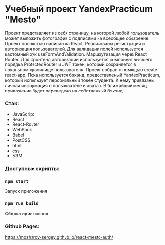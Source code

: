 # Учебный проект YandexPracticum "Mesto"

Проект представляет из себя страницу, на которой любой пользователь может выложить фотографии с подписями на всеобщее обозрение.
Проект полностью написан на React. Реализованы регистрация и авторизация пользователей. Для валидации полей используется кастомный хук useFormAndValidation. Маршрутизация через React Router. Для фронтенд авторизации используется компонент высшего порядка ProtectedRouter и JWT токен, который сохраняется в локальном хранилище пользователя. Проект собран с помощью create-react-app. Пока используется бэкэнд, предоставленый YandexPracticum, который использует персональный токен студента. К нему привязаны личная информация о пользователе и аватар. В ближайший месяц приложение будет переведено на собственный бэкэнд.

### Стэк:
- JavaScript
- React
- React-Router
- WebPack
- Babel
- PostCSS
- html
- css
- БЭМ


### Доступные скрипты:

### `npm start`
Запуск приложения

### `npm run build`
Сборка приложения


### Github Pages:
https://mozharov-sergey.github.io/react-mesto-auth/




